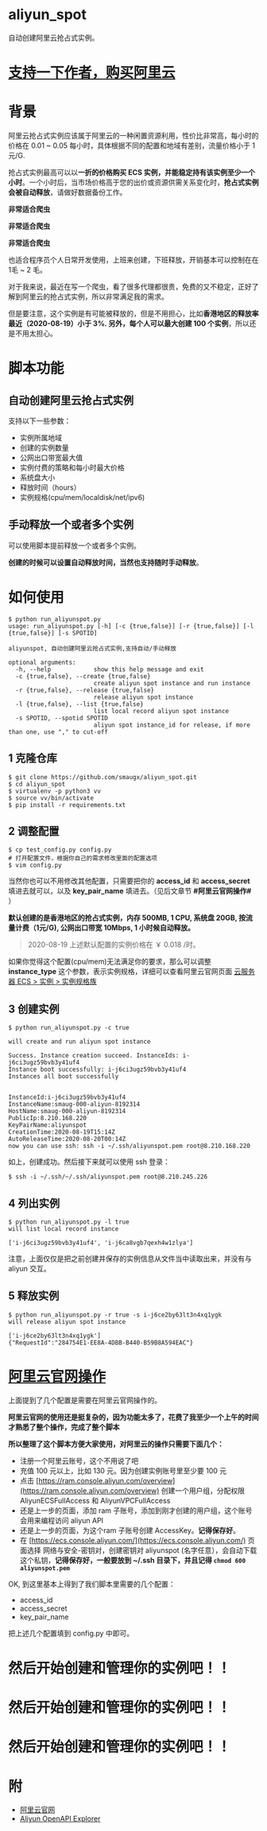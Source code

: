 # aliyun_spot
自动创建阿里云抢占式实例。

# [支持一下作者，购买阿里云](https://www.aliyun.com/minisite/goods?userCode=c5nuzwoj)

# 背景
阿里云抢占式实例应该属于阿里云的一种闲置资源利用，性价比非常高，每小时的价格在 0.01 ~ 0.05 每小时，具体根据不同的配置和地域有差别，流量价格小于 1元/G.

抢占式实例最高可以以**一折的价格购买 ECS 实例，并能稳定持有该实例至少一个小时**。一个小时后，当市场价格高于您的出价或资源供需关系变化时，**抢占式实例会被自动释放**，请做好数据备份工作。

**非常适合爬虫**

**非常适合爬虫**

**非常适合爬虫**

也适合程序员个人日常开发使用，上班来创建，下班释放，开销基本可以控制在在 1毛 ~ 2 毛。

对于我来说，最近在写一个爬虫，看了很多代理都很贵，免费的又不稳定，正好了解到阿里云的抢占式实例，所以非常满足我的需求。

但是要注意，这个实例是有可能被释放的，但是不用担心，比如**香港地区的释放率最近（2020-08-19）小于 3%. 另外，每个人可以最大创建 100 个实例**，所以还是不用太担心。

# 脚本功能
## 自动创建阿里云抢占式实例
支持以下一些参数：

+ 实例所属地域
+ 创建的实例数量
+ 公网出口带宽最大值
+ 实例付费的策略和每小时最大价格
+ 系统盘大小
+ 释放时间（hours）
+ 实例规格(cpu/mem/localdisk/net/ipv6)

## 手动释放一个或者多个实例
可以使用脚本提前释放一个或者多个实例。

**创建的时候可以设置自动释放时间，当然也支持随时手动释放**。



# 如何使用

```
$ python run_aliyunspot.py
usage: run_aliyunspot.py [-h] [-c {true,false}] [-r {true,false}] [-l {true,false}] [-s SPOTID]

aliyunspot, 自动创建阿里云抢占式实例,支持自动/手动释放

optional arguments:
  -h, --help            show this help message and exit
  -c {true,false}, --create {true,false}
                        create aliyun spot instance and run instance
  -r {true,false}, --release {true,false}
                        release aliyun spot instance
  -l {true,false}, --list {true,false}
                        list local record aliyun spot instance
  -s SPOTID, --spotid SPOTID
                        aliyun spot instance_id for release, if more than one, use "," to cut-off
```


## 1 克隆仓库

```
$ git clone https://github.com/smaugx/aliyun_spot.git
$ cd aliyun_spot
$ virtualenv -p python3 vv
$ source vv/bin/activate
$ pip install -r requirements.txt
```

## 2  调整配置

```
$ cp test_config.py config.py
# 打开配置文件，根据你自己的需求修改里面的配置选项
$ vim config.py
```

当然你也可以不用修改其他配置，只需要把你的 **access\_id** 和 **access\_secret** 填进去就可以，以及 **key\_pair\_name** 填进去。（见后文章节 **#阿里云官网操作#** ）

**默认创建的是香港地区的抢占式实例，内存 500MB, 1 CPU, 系统盘 20GB, 按流量计费（1元/G), 公网出口带宽 10Mbps, 1 小时候自动释放。**

> 2020-08-19 上述默认配置的实例价格在 ￥ 0.018 /时。

如果你觉得这个配置(cpu/mem)无法满足你的要求，那么可以调整 **instance\_type** 这个参数，表示实例规格，详细可以查看阿里云官网页面 [云服务器 ECS > 实例 > 实例规格族](https://help.aliyun.com/document_detail/25378.html)


## 3 创建实例

```
$ python run_aliyunspot.py -c true

will create and run aliyun spot instance

Success. Instance creation succeed. InstanceIds: i-j6ci3ugz59bvb3y41uf4
Instance boot successfully: i-j6ci3ugz59bvb3y41uf4
Instances all boot successfully


InstanceId:i-j6ci3ugz59bvb3y41uf4
InstanceName:smaug-000-aliyun-8192314
HostName:smaug-000-aliyun-8192314
PublicIp:8.210.168.220
KeyPairName:aliyunspot
CreationTime:2020-08-19T15:14Z
AutoReleaseTime:2020-08-20T00:14Z
now you can use ssh: ssh -i ~/.ssh/aliyunspot.pem root@8.210.168.220

```

如上，创建成功。然后接下来就可以使用 ssh 登录：

```
$ ssh -i ~/.ssh/~/.ssh/aliyunspot.pem root@8.210.245.226
```

## 4 列出实例

```
$ python run_aliyunspot.py -l true
will list local record instance

['i-j6ci3ugz59bvb3y41uf4', 'i-j6ca8vgb7qexh4w1zlya']
```

注意，上面仅仅是把之前创建并保存的实例信息从文件当中读取出来，并没有与 aliyun 交互。

## 5 释放实例

```
$ python run_aliyunspot.py -r true -s i-j6ce2by63lt3n4xq1ygk
will release aliyun spot instance

['i-j6ce2by63lt3n4xq1ygk']
{"RequestId":"284754E1-EE8A-4DBB-B440-B59B8A594EAC"}
```

# [阿里云官网操作](https://www.aliyun.com/minisite/goods?userCode=c5nuzwoj)

上面提到了几个配置是需要在阿里云官网操作的。

**阿里云官网的使用还是挺复杂的，因为功能太多了，花费了我至少一个上午的时间才熟悉了整个操作，完成了整个脚本**

**所以整理了这个脚本方便大家使用，对阿里云的操作只需要下面几个：**

+ 注册一个阿里云账号，这个不用说了吧
+ 充值 100 元以上，比如 130 元。因为创建实例账号里至少要 100 元
+ 点击 [https://ram.console.aliyun.com/overview](https://ram.console.aliyun.com/overview) 创建一个用户组，分配权限 AliyunECSFullAccess 和 AliyunVPCFullAccess
+ 还是上一步的页面，添加 ram 子账号，添加到刚才创建的用户组，这个账号会用来编程访问 aliyun API
+ 还是上一步的页面，为这个ram 子账号创建 AccessKey。**记得保存好**。
+ 在 [https://ecs.console.aliyun.com/](https://ecs.console.aliyun.com/) 页面选择 网络与安全-密钥对，创建密钥对 aliyunspot (名字任意），会自动下载这个私钥，**记得保存好，一般要放到 ~/.ssh 目录下，并且记得  `chmod 600 aliyunspot.pem`**


OK, 到这里基本上得到了我们脚本里需要的几个配置：

+ access\_id
+ access\_secret
+ key\_pair\_name


把上述几个配置填到 config.py 中即可。

# 然后开始创建和管理你的实例吧！！

# 然后开始创建和管理你的实例吧！！

# 然后开始创建和管理你的实例吧！！


# 附
+ [阿里云官网](https://www.aliyun.com/minisite/goods?userCode=c5nuzwoj)
+ [Aliyun OpenAPI Explorer](https://api.aliyun.com)


